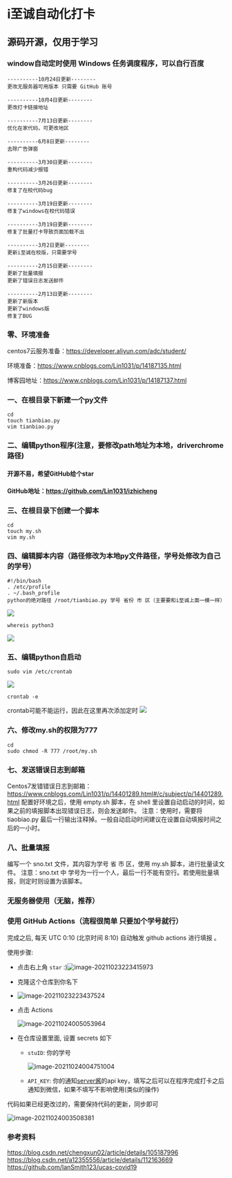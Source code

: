# i至诚自动化打卡

## 源码开源，仅用于学习

### window自动定时使用 Windows 任务调度程序，可以自行百度
```
----------10月24日更新--------
更改无服务器可用版本 只需要 GitHub 账号

----------10月4日更新--------
更改打卡链接地址

----------7月13日更新--------
优化在家代码，可更改地区

----------6月8日更新--------
去除广告弹窗

----------3月30日更新--------
重构代码减少报错

----------3月26日更新--------
修复了在校代码bug

----------3月19日更新--------
修复了windows在校代码错误

----------3月19日更新--------
修复了批量打卡导致页面加载不出

----------3月2日更新--------
更新i至诚在校版，只需要学号

----------2月15日更新--------
更新了批量填报
更新了错误日志发送邮件

----------2月13日更新--------
更新了新版本
更新了windows版
修复了BUG
```

### 零、环境准备

centos7云服务准备：https://developer.aliyun.com/adc/student/

环境准备：https://www.cnblogs.com/Lin1031/p/14187135.html

博客园地址：https://www.cnblogs.com/Lin1031/p/14187137.html


### 一、在根目录下新建一个py文件
```
cd
touch tianbiao.py
vim tianbiao.py
```
### 二、编辑python程序(注意，要修改path地址为本地，driverchrome路径)


#### 开源不易，希望GitHub给个star
#### GitHub地址：https://github.com/Lin1031/izhicheng


### 三、在根目录下创建一个脚本
```
cd 
touch my.sh
vim my.sh
```
### 四、编辑脚本内容（路径修改为本地py文件路径，学号处修改为自己的学号）
```
#!/bin/bash
. /etc/profile
. ~/.bash_profile
python的绝对路径 /root/tianbiao.py 学号 省份 市 区（主要要和i至诚上面一模一样）
```
![](https://img2020.cnblogs.com/blog/1535189/202101/1535189-20210126182455451-1926330943.png)
```
whereis python3
```
![](https://img2020.cnblogs.com/blog/1535189/202012/1535189-20201225110258857-1147785979.png)

### 五、编辑python自启动
```
sudo vim /etc/crontab
```
![](https://img2020.cnblogs.com/blog/1535189/202012/1535189-20201225024612136-319055669.png)
```
crontab -e
```
crontab可能不能运行，因此在这里再次添加定时
![](https://img2020.cnblogs.com/blog/1535189/202012/1535189-20201225110424469-118105501.png)


### 六、修改my.sh的权限为777
```
cd 
sudo chmod -R 777 /root/my.sh
```

### 七、发送错误日志到邮箱
Centos7发错错误日志到邮箱：https://www.cnblogs.com/Lin1031/p/14401289.html#/c/subject/p/14401289.html
配置好环境之后，使用 empty.sh 脚本，在 shell 里设置自动启动的时间，如果之前的填报脚本出现错误日志，则会发送邮件。
注意：使用时，需要将 tiaobiao.py 最后一行输出注释掉。一般自动启动时间建议在设置自动填报时间之后的一小时。

### 八、批量填报
编写一个 sno.txt 文件，其内容为学号 省 市 区，使用 my.sh 脚本，进行批量读文件。
注意：sno.txt 中 学号为一行一个人，最后一行不能有空行。若使用批量填报，则定时则设置为该脚本。

###  无服务器使用（无脑，推荐）

### 使用 GitHub Actions（流程很简单 只要加个学号就行）

完成之后, 每天 UTC 0:10 (北京时间 8:10) 自动触发 github actions 进行填报 。

使用步骤:

- 点击右上角 `star` :)![image-20211023223415973](https://github.com/Lin1031/izhicheng/blob/main/image/image-20211023223415973.png)

- 克隆这个仓库到你名下

- ![image-20211023223437524](https://github.com/Lin1031/izhicheng/blob/main/image/image-20211023223437524.png)

- 点击 Actions 

  ![image-20211024005053964](https://github.com/Lin1031/izhicheng/blob/main/image/image-20211024005053964.png)

- 在仓库设置里面, 设置 secrets 如下

  - `stuID`: 你的学号

    ![image-20211024004751004](https://github.com/Lin1031/izhicheng/blob/main/image/image-20211024004751004.png)

  - `API_KEY`: 你的通知[server酱](http://sc.ftqq.com/3.version)的api key，填写之后可以在程序完成打卡之后通知到微信，如果不填写不影响使用(类似的操作)

代码如果已经更改过的，需要保持代码的更新，同步即可

![image-20211024003508381](https://github.com/Lin1031/izhicheng/blob/main/image/image-20211024003508381.png)
 


### 参考资料
https://blog.csdn.net/chengxun02/article/details/105187996
https://blog.csdn.net/a12355556/article/details/112163669
https://github.com/IanSmith123/ucas-covid19
